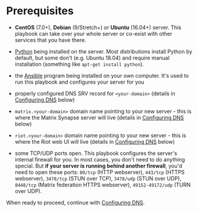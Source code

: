 # Prerequisites

- **CentOS** (7.0+), **Debian** (9/Stretch+) or **Ubuntu** (16.04+) server. This playbook can take over your whole server or co-exist with other services that you have there.

- [Python](https://www.python.org/) being installed on the server. Most distributions install Python by default, but some don't (e.g. Ubuntu 18.04) and require manual installation (something like `apt-get install python`).

- the [Ansible](http://ansible.com/) program being installed on your own computer. It's used to run this playbook and configures your server for you

- properly configured DNS SRV record for `<your-domain>` (details in [Configuring DNS](configuring-dns.md#configuring-dns) below)

- `matrix.<your-domain>` domain name pointing to your new server - this is where the Matrix Synapse server will live (details in [Configuring DNS](configuring-dns.md#configuring-dns) below)

- `riot.<your-domain>` domain name pointing to your new server - this is where the Riot web UI will live (details in [Configuring DNS](configuring-dns.md#configuring-dns) below)

- some TCP/UDP ports open. This playbook configures the server's internal firewall for you. In most cases, you don't need to do anything special. But **if your server is running behind another firewall**, you'd need to open these ports: `80/tcp` (HTTP webserver), `443/tcp` (HTTPS webserver), `3478/tcp`  (STUN over TCP), `3478/udp` (STUN over UDP), `8448/tcp` (Matrix federation HTTPS webserver), `49152-49172/udp` (TURN over UDP).

When ready to proceed, continue with [Configuring DNS](configuring-dns.md).